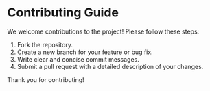 # Contributing Guide

We welcome contributions to the project! Please follow these steps:

1. Fork the repository.
2. Create a new branch for your feature or bug fix.
3. Write clear and concise commit messages.
4. Submit a pull request with a detailed description of your changes.

Thank you for contributing!
